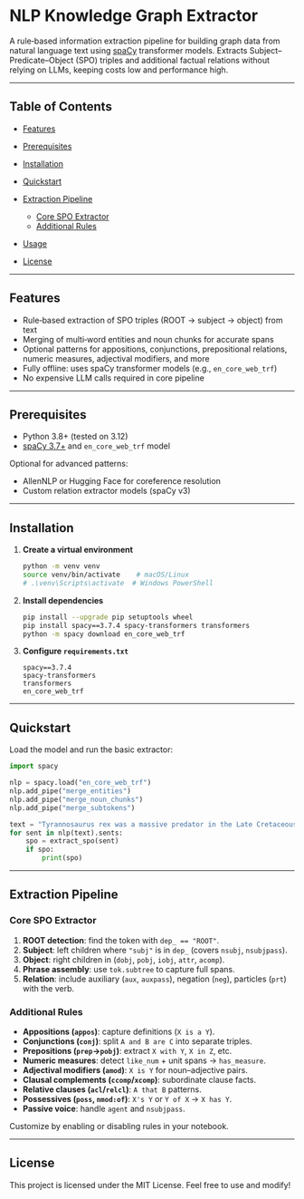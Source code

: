 # NLP Knowledge Graph Extractor

A rule‑based information extraction pipeline for building graph data from natural language text using [spaCy](https://spacy.io/) transformer models. Extracts Subject–Predicate–Object (SPO) triples and additional factual relations without relying on LLMs, keeping costs low and performance high.

---

## Table of Contents

* [Features](#features)
* [Prerequisites](#prerequisites)
* [Installation](#installation)
* [Quickstart](#quickstart)
* [Extraction Pipeline](#extraction-pipeline)

  * [Core SPO Extractor](#core-spo-extractor)
  * [Additional Rules](#additional-rules)
* [Usage](#usage)

* [License](#license)

---

## Features

* Rule‑based extraction of SPO triples (ROOT → subject → object) from text
* Merging of multi‑word entities and noun chunks for accurate spans
* Optional patterns for appositions, conjunctions, prepositional relations, numeric measures, adjectival modifiers, and more
* Fully offline: uses spaCy transformer models (e.g., `en_core_web_trf`)
* No expensive LLM calls required in core pipeline

---

## Prerequisites

* Python 3.8+ (tested on 3.12)
* [spaCy 3.7+](https://spacy.io/) and `en_core_web_trf` model

Optional for advanced patterns:

* AllenNLP or Hugging Face for coreference resolution
* Custom relation extractor models (spaCy v3)

---

## Installation

1. **Create a virtual environment**

   ```bash
   python -m venv venv
   source venv/bin/activate    # macOS/Linux
   # .\venv\Scripts\activate  # Windows PowerShell
   ```

2. **Install dependencies**

   ```bash
   pip install --upgrade pip setuptools wheel
   pip install spacy==3.7.4 spacy-transformers transformers
   python -m spacy download en_core_web_trf
   ```

3. **Configure `requirements.txt`**

   ```text
   spacy==3.7.4
   spacy-transformers
   transformers
   en_core_web_trf
   ```

---

## Quickstart

Load the model and run the basic extractor:

```python
import spacy

nlp = spacy.load("en_core_web_trf")
nlp.add_pipe("merge_entities")
nlp.add_pipe("merge_noun_chunks")
nlp.add_pipe("merge_subtokens")

text = "Tyrannosaurus rex was a massive predator in the Late Cretaceous..."
for sent in nlp(text).sents:
    spo = extract_spo(sent)
    if spo:
        print(spo)
```

---

## Extraction Pipeline

### Core SPO Extractor

1. **ROOT detection**: find the token with `dep_ == "ROOT"`.
2. **Subject**: left children where `"subj"` is in `dep_` (covers `nsubj`, `nsubjpass`).
3. **Object**: right children in (`dobj`, `pobj`, `iobj`, `attr`, `acomp`).
4. **Phrase assembly**: use `tok.subtree` to capture full spans.
5. **Relation**: include auxiliary (`aux`, `auxpass`), negation (`neg`), particles (`prt`) with the verb.



### Additional Rules

* **Appositions (`appos`)**: capture definitions (`X is a Y`).
* **Conjunctions (`conj`)**: split `A and B are C` into separate triples.
* **Prepositions (`prep`→`pobj`)**: extract `X with Y`, `X in Z`, etc.
* **Numeric measures**: detect `like_num` + unit spans → `has_measure`.
* **Adjectival modifiers (`amod`)**: `X is Y` for noun–adjective pairs.
* **Clausal complements (`ccomp`/`xcomp`)**: subordinate clause facts.
* **Relative clauses (`acl`/`relcl`)**: `A that B` patterns.
* **Possessives (`poss`, `nmod:of`)**: `X's Y` or `Y of X` → `X has Y`.
* **Passive voice**: handle `agent` and `nsubjpass`.

Customize by enabling or disabling rules in your notebook.

---



## License

This project is licensed under the MIT License. Feel free to use and modify!

